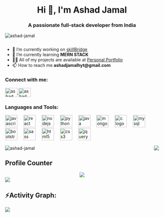   <h1 align="center">Hi 👋, I'm Ashad Jamal</h1>
  <h3 align="center">A passionate full-stack developer from India</h3>

  <p align="left">
    <img src="https://komarev.com/ghpvc/?username=ashad-jamal&label=Profile%20views&color=0e75b6&style=flat" alt="ashad-jamal" />
  </p>

  <p align="left">
    <a href="https://twitter.com/" target="blank">
      <img src="https://img.shields.io/twitter/follow/?logo=twitter&style=for-the-badge" alt="" />
    </a>
  </p>

  <ul>
    <li>🔭 I’m currently working on <a href="https://ashad-jamal.github.io/skillBridge/">skillBridge</a></li>
    <li>🌱 I’m currently learning <strong>MERN STACK</strong></li>
    <li>👨‍💻 All of my projects are available at <a href="https://my-portfolio-rho-ochre-90.vercel.app/">Personal Portfolio</a></li>
    <li>📫 How to reach me <strong>ashadjamalhyt@gmail.com</strong></li>
  </ul>

  <h3 align="left">Connect with me:</h3>
  <p align="left">
    <a href="https://linkedin.com/in/ashadjamal" target="blank">
      <img align="center" src="https://raw.githubusercontent.com/rahuldkjain/github-profile-readme-generator/master/src/images/icons/Social/linked-in-alt.svg" alt="ashad jamal" height="30" width="40" />
    </a>
    <a href="https://leetcode.com/u/ASHAD_JAMAL786/" target="blank">
  <img align="center" src="https://raw.githubusercontent.com/rahuldkjain/github-profile-readme-generator/master/src/images/icons/Social/leet-code.svg" alt="ashad jamal" height="30" width="40" />
</a>
  </p>

  <h3 align="left">Languages and Tools:</h3>
<div align="left">
  <img src="https://cdn.jsdelivr.net/gh/devicons/devicon/icons/javascript/javascript-original.svg" height="40" alt="javascript logo"  />
  <img width="12" />
  <img src="https://cdn.jsdelivr.net/gh/devicons/devicon/icons/react/react-original.svg" height="40" alt="react logo"  />
  <img width="12" />
  <img src="https://cdn.jsdelivr.net/gh/devicons/devicon/icons/nodejs/nodejs-original.svg" height="40" alt="nodejs logo"  />
  <img width="12" />
  <img src="https://skillicons.dev/icons?i=py" height="40" alt="python logo"  />
  <img width="12" />
  <img src="https://skillicons.dev/icons?i=java" height="40" alt="java logo"  />
  <img width="12" />
  <img src="https://cdn.simpleicons.org/mongodb/47A248" height="40" alt="mongodb logo"  />
  <img width="12" />
  <img src="https://cdn.simpleicons.org/c/A8B9CC" height="40" alt="c logo"  />
  <img width="12" />
  <img src="https://cdn.simpleicons.org/mysql/4479A1" height="40" alt="mysql logo"  />
  <img width="12" />
  <img src="https://cdn.simpleicons.org/bootstrap/7952B3" height="40" alt="bootstrap logo"  />
  <img width="12" />
  <img src="https://cdn.simpleicons.org/sass/CC6699" height="40" alt="sass logo"  />
  <img width="12" />
  <img src="https://cdn.simpleicons.org/html5/E34F26" height="40" alt="html5 logo"  />
  <img width="12" />
  <img src="https://cdn.simpleicons.org/css3/1572B6" height="40" alt="css3 logo"  />
  <img width="12" />
  <img src="https://cdn.simpleicons.org/jquery/0769AD" height="40" alt="jquery logo"  />
</div>


  <div align="left">
    <p><img align="left" src="https://github-readme-stats.vercel.app/api/top-langs?username=ashad-jamal&show_icons=true&locale=en&theme=dark&hide" alt="ashad-jamal" /></p>
  </div>

  <div align="right">
    <img src="https://github-readme-streak-stats.herokuapp.com/?user=ASHAD-JAMAL&theme=dark&hide_border=false" />
  </div>

  <h2>Profile Counter</h2>

  <div align="center">
    <img src="https://profile-counter.glitch.me/ASHAD-JAMAL/count.svg?" />
  </div>
  <img src="https://user-images.githubusercontent.com/73097560/115834477-dbab4500-a447-11eb-908a-139a6edaec5c.gif"><h2 align="left">⚡Activity Graph:</h2>
<img align="center" src="https://github-readme-activity-graph.vercel.app/graph?username=ashad-jamal&theme=github-compact"/>
